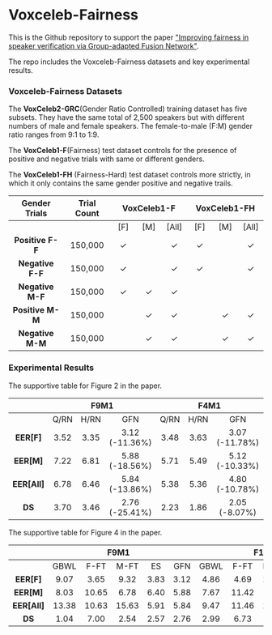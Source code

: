# Voxceleb-Fairness

This is the Github repository to support the paper <a href="">"Improving fairness in speaker verification via Group-adapted Fusion Network"</a>.

The repo includes the Voxceleb-Fairness datasets and key experimental results.

### Voxceleb-Fairness Datasets

The <strong>VoxCeleb2-GRC</strong>(Gender Ratio Controlled) training dataset has five subsets. They have the same total of 2,500 speakers but with different numbers of male and female speakers. The female-to-male (F:M) gender ratio ranges from 9:1 to 1:9.

The <strong>VoxCeleb1-F</strong>(Fairness) test dataset controls for the presence of positive and negative trials with same or different genders.

The <strong>VoxCeleb1-FH</strong> (Fairness-Hard) test dataset controls more strictly, in which it only contains the same gender positive and negative trails.

<!-- 
<style type="text/css">
.tg {border-collapse:collapse;border-spacing:0;}
.tg td{border-color:black;border-style:solid;border-width:1px;font-family:Arial, sans-serif;font-size:14px; overflow:hidden;padding:10px 5px;word-break:normal;}
.tg th{border-color:black;border-style:solid;border-width:1px;font-family:Arial, sans-serif;font-size:14px;
  font-weight:normal;overflow:hidden;padding:10px 5px;word-break:normal;}
.tg .tg-fymr{border-color:inherit;font-weight:bold;text-align:center;vertical-align:top}
.tg .tg-0pky{border-color:inherit;text-align:center;vertical-align:top}
</style> -->

<table class="tg" style="width: 100%; text-align:center;" >
<thead>
  <tr>
    <th class="tg-fymr">Gender   Trials</th>
    <th class="tg-fymr">Trial Count</th>
    <th class="tg-fymr" colspan="3">VoxCeleb1-F </th>
    <th class="tg-fymr" colspan="3">VoxCeleb1-FH </th>
  </tr>
</thead>
<tbody>
  <tr>
    <td class="tg-0pky"></td>
    <td class="tg-0pky"></td>
    <td class="tg-fymr" style="width: 10%;">[F]</td>
    <td class="tg-fymr" style="width: 10%;">[M]</td>
    <td class="tg-fymr" style="width: 10%;">[All]</td>
    <td class="tg-fymr" style="width: 10%;">[F]</td>
    <td class="tg-fymr" style="width: 10%;">[M]</td>
    <td class="tg-fymr" style="width: 10%;">[All]</td>
  </tr>
  <tr>
    <td class="tg-fymr"><strong>Positive F-F</strong></td>
    <td class="tg-0pky">150,000</td>
    <td class="tg-0pky">✓</td>
    <td class="tg-0pky"></td>
    <td class="tg-0pky">✓</td>
    <td class="tg-0pky">✓</td>
    <td class="tg-0pky"></td>
    <td class="tg-0pky">✓</td>
  </tr>
  <tr>
    <td class="tg-fymr"><strong>Negative F-F</td>
    <td class="tg-0pky">150,000</td>
    <td class="tg-0pky">✓</td>
    <td class="tg-0pky"></td>
    <td class="tg-0pky">✓</td>
    <td class="tg-0pky">✓</td>
    <td class="tg-0pky"></td>
    <td class="tg-0pky">✓</td>
  </tr>
  <tr>
    <td class="tg-fymr"><strong>Negative M-F</td>
    <td class="tg-0pky">150,000</td>
    <td class="tg-0pky">✓</td>
    <td class="tg-0pky">✓</td>
    <td class="tg-0pky">✓</td>
    <td class="tg-0pky"></td>
    <td class="tg-0pky"></td>
    <td class="tg-0pky"></td>
  </tr>
  <tr>
    <td class="tg-fymr"><strong>Positive M-M</td>
    <td class="tg-0pky">150,000</td>
    <td class="tg-0pky"></td>
    <td class="tg-0pky">✓</td>
    <td class="tg-0pky">✓</td>
    <td class="tg-0pky"></td>
    <td class="tg-0pky">✓</td>
    <td class="tg-0pky">✓</td>
  </tr>
  <tr>
    <td class="tg-fymr"><strong>Negative M-M</td>
    <td class="tg-0pky">150,000</td>
    <td class="tg-0pky"></td>
    <td class="tg-0pky">✓</td>
    <td class="tg-0pky">✓</td>
    <td class="tg-0pky"></td>
    <td class="tg-0pky">✓</td>
    <td class="tg-0pky">✓</td>
  </tr>
</tbody>
</table>



### Experimental Results 


The supportive table for Figure 2 in the paper.

<!-- <style type="text/css">
.tg  {border-collapse:collapse;border-spacing:0;}
.tg td{border-color:black;border-style:solid;border-width:1px;font-family:Arial, sans-serif;font-size:14px;
  overflow:hidden;padding:10px 5px;word-break:normal;}
.tg th{border-color:black;border-style:solid;border-width:1px;font-family:Arial, sans-serif;font-size:14px;
  font-weight:normal;overflow:hidden;padding:10px 5px;word-break:normal;}
.tg .tg-bobw{font-weight:bold;text-align:center;vertical-align:bottom}
.tg .tg-8d8j{text-align:center;vertical-align:bottom}
</style> -->

<table class="tg" style="width: 100%; text-align:center;" >
<thead>
  <tr>
    <th class="tg-8d8j"></th>
    <th class="tg-bobw" colspan="3">F9M1</th>
    <th class="tg-bobw" colspan="3">F4M1</th>
    <th class="tg-bobw" colspan="3">F1M1</th>
    <th class="tg-bobw" colspan="3">F1M4</th>
    <th class="tg-bobw" colspan="3">F1M9</th>
  </tr>
</thead>
<tbody>
  <tr>
    <td class="tg-8d8j"></td>
    <td class="tg-8d8j">Q/RN</td>
    <td class="tg-8d8j">H/RN</td>
    <td class="tg-8d8j">GFN</td>
    <td class="tg-8d8j">Q/RN</td>
    <td class="tg-8d8j">H/RN</td>
    <td class="tg-8d8j">GFN</td>
    <td class="tg-8d8j">Q/RN</td>
    <td class="tg-8d8j">H/RN</td>
    <td class="tg-8d8j">GFN</td>
    <td class="tg-8d8j">Q/RN</td>
    <td class="tg-8d8j">H/RN</td>
    <td class="tg-8d8j">GFN</td>
    <td class="tg-8d8j">Q/RN</td>
    <td class="tg-8d8j">H/RN</td>
    <td class="tg-8d8j">GFN</td>
  </tr>
  <tr>
    <td class="tg-bobw"><strong>EER[F]</td>
    <td class="tg-8d8j">3.52</td>
    <td class="tg-8d8j">3.35</td>
    <td class="tg-8d8j">3.12<br>(-11.36%)</td>
    <td class="tg-8d8j">3.48</td>
    <td class="tg-8d8j">3.63</td>
    <td class="tg-8d8j">3.07 <br>(-11.78%)</td>
    <td class="tg-8d8j">4.15</td>
    <td class="tg-8d8j">3.8</td>
    <td class="tg-8d8j">3.65 <br>(-12.05%)</td>
    <td class="tg-8d8j">5.61</td>
    <td class="tg-8d8j">5.42</td>
    <td class="tg-8d8j">4.92 <br>(-12.30%)</td>
    <td class="tg-8d8j">6.51</td>
    <td class="tg-8d8j">6.25</td>
    <td class="tg-8d8j">5.53 <br>(-15.05%)</td>
  </tr>
  <tr>
    <td class="tg-bobw"><strong>EER[M]</td>
    <td class="tg-8d8j">7.22</td>
    <td class="tg-8d8j">6.81</td>
    <td class="tg-8d8j">5.88<br>(-18.56%)</td>
    <td class="tg-8d8j">5.71</td>
    <td class="tg-8d8j">5.49</td>
    <td class="tg-8d8j">5.12 <br>(-10.33%)</td>
    <td class="tg-8d8j">4.27</td>
    <td class="tg-8d8j">4.07</td>
    <td class="tg-8d8j">4.00 <br>(-6.32%)</td>
    <td class="tg-8d8j">3.9</td>
    <td class="tg-8d8j">3.65</td>
    <td class="tg-8d8j">3.82 <br>(-2.05%)</td>
    <td class="tg-8d8j">3.57</td>
    <td class="tg-8d8j">3.42</td>
    <td class="tg-8d8j">3.30 <br>(-7.56%)</td>
  </tr>
  <tr>
    <td class="tg-bobw"><strong>EER[All]</td>
    <td class="tg-8d8j">6.78</td>
    <td class="tg-8d8j">6.46</td>
    <td class="tg-8d8j">5.84 <br>(-13.86%)</td>
    <td class="tg-8d8j">5.38</td>
    <td class="tg-8d8j">5.36</td>
    <td class="tg-8d8j">4.80 <br>(-10.78%)</td>
    <td class="tg-8d8j">4.98</td>
    <td class="tg-8d8j">4.65</td>
    <td class="tg-8d8j">4.42 <br>(-11.24%)</td>
    <td class="tg-8d8j">6.33</td>
    <td class="tg-8d8j">5.84</td>
    <td class="tg-8d8j">5.04 <br>(-20.38%)</td>
    <td class="tg-8d8j">7.11</td>
    <td class="tg-8d8j">7.15</td>
    <td class="tg-8d8j">5.08 <br>(-28.55%)</td>
  </tr>
  <tr>
    <td class="tg-bobw"><strong>DS</td>
    <td class="tg-8d8j">3.70</td>
    <td class="tg-8d8j">3.46</td>
    <td class="tg-8d8j">2.76 <br>(-25.41%)</td>
    <td class="tg-8d8j">2.23</td>
    <td class="tg-8d8j">1.86</td>
    <td class="tg-8d8j">2.05 <br>(-8.07%)</td>
    <td class="tg-8d8j">0.12</td>
    <td class="tg-8d8j">0.27</td>
    <td class="tg-8d8j">0.35 <br>(191.67%)</td>
    <td class="tg-8d8j">1.71</td>
    <td class="tg-8d8j">1.77</td>
    <td class="tg-8d8j">1.10 <br>(-35.67%)</td>
    <td class="tg-8d8j">2.94</td>
    <td class="tg-8d8j">2.83</td>
    <td class="tg-8d8j">2.23 <br>(-24.15%)</td>
  </tr>
</tbody>
</table>

The supportive table for Figure 4 in the paper.

<!-- <style type="text/css">
.tg  {border-collapse:collapse;border-spacing:0;}
.tg td{border-color:black;border-style:solid;border-width:1px;font-family:Arial, sans-serif;font-size:14px;
  overflow:hidden;padding:10px 5px;word-break:normal;}
.tg th{border-color:black;border-style:solid;border-width:1px;font-family:Arial, sans-serif;font-size:14px;
  font-weight:normal;overflow:hidden;padding:10px 5px;word-break:normal;}
.tg .tg-cly1{text-align:left;vertical-align:middle}
.tg .tg-wa1i{font-weight:bold;text-align:center;vertical-align:middle}
.tg .tg-nrix{text-align:center;vertical-align:middle}
.tg .tg-amwm{font-weight:bold;text-align:center;vertical-align:top}
</style> -->

<table class="tg" style="width: 100%; text-align:center;" >
<thead>
  <tr>
    <th class="tg-wa1i"></th>
    <th class="tg-wa1i" colspan="5">F9M1&nbsp;&nbsp;&nbsp;</th>
    <th class="tg-wa1i" colspan="5">F1M1&nbsp;&nbsp;&nbsp;</th>
    <th class="tg-wa1i" colspan="5">F1M9&nbsp;&nbsp;&nbsp;</th>
  </tr>
</thead>
<tbody>
  <tr>
    <td class="tg-cly1"></td>
    <td class="tg-nrix">GBWL</td>
    <td class="tg-nrix">F-FT</td>
    <td class="tg-nrix">M-FT</td>
    <td class="tg-nrix">ES</td>
    <td class="tg-amwm">GFN</td>
    <td class="tg-nrix">GBWL</td>
    <td class="tg-nrix">F-FT</td>
    <td class="tg-nrix">M-FT</td>
    <td class="tg-nrix">ES</td>
    <td class="tg-amwm">GFN</td>
    <td class="tg-nrix">GBWL</td>
    <td class="tg-nrix">F-FT</td>
    <td class="tg-nrix">M-FT</td>
    <td class="tg-nrix">ES</td>
    <td class="tg-amwm">GFN</td>
  </tr>
  <tr>
    <td class="tg-cly1"><strong>EER[F]</td>
    <td class="tg-nrix">9.07</td>
    <td class="tg-nrix">3.65</td>
    <td class="tg-nrix">9.32</td>
    <td class="tg-nrix">3.83</td>
    <td class="tg-amwm">3.12</td>
    <td class="tg-nrix">4.86</td>
    <td class="tg-nrix">4.69</td>
    <td class="tg-nrix">12.34</td>
    <td class="tg-nrix">4.51</td>
    <td class="tg-amwm">3.65</td>
    <td class="tg-nrix">6.95</td>
    <td class="tg-nrix">6.12</td>
    <td class="tg-nrix">12.25</td>
    <td class="tg-nrix">6.48</td>
    <td class="tg-amwm">5.53</td>
  </tr>
  <tr>
    <td class="tg-cly1"><strong>EER[M]</td>
    <td class="tg-nrix">8.03</td>
    <td class="tg-nrix">10.65</td>
    <td class="tg-nrix">6.78</td>
    <td class="tg-nrix">6.40</td>
    <td class="tg-amwm">5.88</td>
    <td class="tg-nrix">7.67</td>
    <td class="tg-nrix">11.42</td>
    <td class="tg-nrix">5.81</td>
    <td class="tg-nrix">4.64</td>
    <td class="tg-amwm">4.00</td>
    <td class="tg-nrix">8.95</td>
    <td class="tg-nrix">8.83</td>
    <td class="tg-nrix">4.12</td>
    <td class="tg-nrix">3.63</td>
    <td class="tg-amwm">3.30</td>
  </tr>
  <tr>
    <td class="tg-cly1"><strong>EER[All]</td>
    <td class="tg-nrix">13.38</td>
    <td class="tg-nrix">10.63</td>
    <td class="tg-nrix">15.63</td>
    <td class="tg-nrix">5.91</td>
    <td class="tg-amwm">5.84</td>
    <td class="tg-nrix">9.47</td>
    <td class="tg-nrix">11.46</td>
    <td class="tg-nrix">15.39</td>
    <td class="tg-nrix">5.47</td>
    <td class="tg-amwm">4.42</td>
    <td class="tg-nrix">9.88</td>
    <td class="tg-nrix">12.13</td>
    <td class="tg-nrix">13.42</td>
    <td class="tg-nrix">6.14</td>
    <td class="tg-amwm">5.08</td>
  </tr>
  <tr>
    <td class="tg-cly1"><strong>DS</td>
    <td class="tg-nrix">1.04</td>
    <td class="tg-nrix">7.00</td>
    <td class="tg-nrix">2.54</td>
    <td class="tg-nrix">2.57</td>
    <td class="tg-amwm">2.76</td>
    <td class="tg-nrix">2.99</td>
    <td class="tg-nrix">6.73</td>
    <td class="tg-nrix">7.16</td>
    <td class="tg-nrix">0.31</td>
    <td class="tg-amwm">0.35</td>
    <td class="tg-nrix">2.00</td>
    <td class="tg-nrix">2.71</td>
    <td class="tg-nrix">8.13</td>
    <td class="tg-nrix">2.85</td>
    <td class="tg-amwm">2.23</td>
  </tr>
</tbody>
</table>